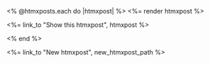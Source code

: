 <div id="htmxposts">
  <% @htmxposts.each do |htmxpost| %>
    <%= render htmxpost %>
    <p>
      <%= link_to "Show this htmxpost", htmxpost %>
    </p>
  <% end %>
</div>

<%= link_to "New htmxpost", new_htmxpost_path %>